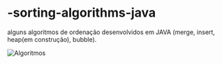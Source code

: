 # -sorting-algorithms-java
alguns algoritmos de ordenação desenvolvidos em JAVA (merge, insert, heap(em construção), bubble).

![Algoritmos]()
